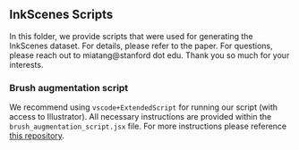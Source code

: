 ## InkScenes Scripts

In this folder, we provide scripts that were used for generating the InkScenes dataset. For details, please refer to the paper. For questions, please reach out to miatang@stanford dot edu. Thank you so much for your interests.

### Brush augmentation script

We recommend using `vscode+ExtendedScript` for running our script (with access to Illustrator). All necessary instructions are provided within the `brush_augmentation_script.jsx` file. For more instructions please reference [this repository](https://github.com/ivanpuhachov/line-drawing-vectorization-polyvector-flow-dataset). 
